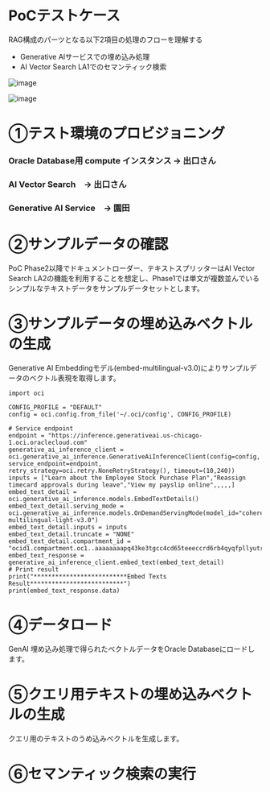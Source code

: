 # PoCテストケース
RAG構成のパーツとなる以下2項目の処理のフローを理解する
- Generative AIサービスでの埋め込み処理
- AI Vector Search LA1でのセマンティック検索

![image](https://github.com/kenkensonson/oci-generativeai-hol01/assets/30405234/9efcfaf0-8cfa-413d-898f-577d0ac3b4f7)

![image](https://github.com/kenkensonson/oci-generativeai-hol01/assets/30405234/ceb34b69-b594-458f-8d7e-855826a3611a)


# ①テスト環境のプロビジョニング
### Oracle Database用 compute インスタンス -> 出口さん
### AI Vector Search　-> 出口さん
### Generative AI Service　-> 園田



# ②サンプルデータの確認
PoC Phase2以降でドキュメントローダー、テキストスプリッターはAI Vector Search LA2の機能を利用することを想定し、Phase1では単文が複数並んでいるシンプルなテキストデータをサンプルデータセットとします。


# ③サンプルデータの埋め込みベクトルの生成
Generative AI Embeddingモデル(embed-multilingual-v3.0)によりサンプルデータのベクトル表現を取得します。

```
import oci

CONFIG_PROFILE = "DEFAULT"
config = oci.config.from_file('~/.oci/config', CONFIG_PROFILE)

# Service endpoint
endpoint = "https://inference.generativeai.us-chicago-1.oci.oraclecloud.com"
generative_ai_inference_client = oci.generative_ai_inference.GenerativeAiInferenceClient(config=config, service_endpoint=endpoint, retry_strategy=oci.retry.NoneRetryStrategy(), timeout=(10,240))
inputs = ["Learn about the Employee Stock Purchase Plan","Reassign timecard approvals during leave","View my payslip online",,,,,]
embed_text_detail = oci.generative_ai_inference.models.EmbedTextDetails()
embed_text_detail.serving_mode = oci.generative_ai_inference.models.OnDemandServingMode(model_id="cohere.embed-multilingual-light-v3.0")
embed_text_detail.inputs = inputs
embed_text_detail.truncate = "NONE"
embed_text_detail.compartment_id = "ocid1.compartment.oc1..aaaaaaaapq43ke3tgcc4cd65teeeccrd6rb4qyqfpllyutrau4j2bijwewlq"
embed_text_response = generative_ai_inference_client.embed_text(embed_text_detail)
# Print result
print("**************************Embed Texts Result**************************")
print(embed_text_response.data)
```

# ④データロード
GenAI 埋め込み処理で得られたベクトルデータをOracle Databaseにロードします。


# ⑤クエリ用テキストの埋め込みベクトルの生成
クエリ用のテキストのうめ込みベクトルを生成します。


# ⑥セマンティック検索の実行

